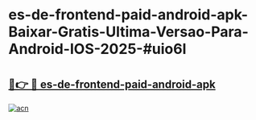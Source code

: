 # es-de-frontend-paid-android-apk-Baixar-Gratis-Ultima-Versao-Para-Android-IOS-2025-#uio6l

# <h2><a href="https://ainizakaria.my?title=es-de-frontend-paid-android-apk&ref=25M">🔗👉 🔴 es-de-frontend-paid-android-apk</a></h2>

[![acn](https://github.com/user-attachments/assets/0f9c940e-d8b0-45ae-aac7-cd30a18b3e1c)](https://ainizakaria.my?title=es-de-frontend-paid-android-apk&ref=25M)

